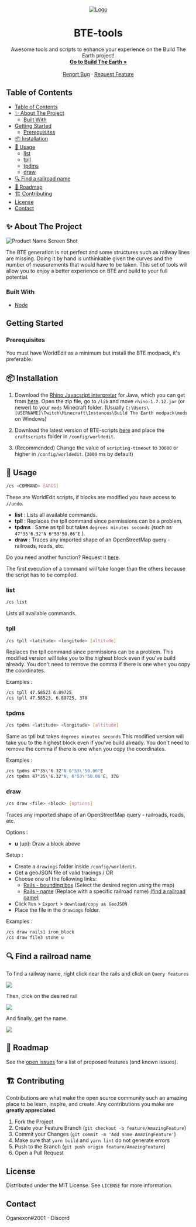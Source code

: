 <br />
<p align="center">
  <a href="https://github.com/othneildrew/Best-README-Template">
    <img src="images/logo.gif" alt="Logo">
  </a>

  <h1 align="center">BTE-tools</h1>

  <p align="center">
    Awesome tools and scripts to enhance your experience on the Build The Earth project!
    <br />
    <a href="https://buildtheearth.net/"><strong>Go to Build The Earth »</strong></a>
    <br />
    <br />
    <a href="https://github.com/oganexon/BTE-tools/issues">Report Bug</a>
    ·
    <a href="https://github.com/oganexon/BTE-tools/issues">Request Feature</a>
  </p>
</p>


## Table of Contents

- [Table of Contents](#table-of-contents)
- [✨ About The Project](#%e2%9c%a8-about-the-project)
  - [Built With](#built-with)
- [Getting Started](#getting-started)
  - [Prerequisites](#prerequisites)
- [📦 Installation](#%f0%9f%93%a6-installation)
- [🚀 Usage](#%f0%9f%9a%80-usage)
  - [list](#list)
  - [tpll](#tpll)
  - [tpdms](#tpdms)
  - [draw](#draw)
- [🔍 Find a railroad name](#%f0%9f%94%8d-find-a-railroad-name)
- [📜 Roadmap](#%f0%9f%93%9c-roadmap)
- [🏗️ Contributing](#%f0%9f%8f%97%ef%b8%8f-contributing)
- [License](#license)
- [Contact](#contact)



## ✨ About The Project

![Product Name Screen Shot](images/rails.png)

The BTE generation is not perfect and some structures such as railway lines are missing.
Doing it by hand is unthinkable given the curves and the number of measurements that would have to be taken. 
This set of tools will allow you to enjoy a better experience on BTE and build to your full potential.

### Built With

* [Node](https://nodejs.org/)

## Getting Started


### Prerequisites

You must have WorldEdit as a minimum but install the BTE modpack, it's preferable.

## 📦 Installation

1. Download the [Rhino Javacsript interpreter](https://developer.mozilla.org/en-US/docs/Mozilla/Projects/Rhino) for Java,
which you can get from [here](https://github.com/mozilla/rhino/releases/download/Rhino1_7_12_Release/rhino-1.7.12.zip).
Open the zip file, go to `/lib` and move `rhino-1.7.12.jar` (or newer) to your `mods` Minecraft folder.
(Usually `C:\Users\[USERNAME]\Twitch\Minecraft\Instances\Build The Earth modpack\mods` on Windows)

2. Download the latest version of BTE-scripts [here](https://github.com/oganexon/BTE-tools/releases) and place the `craftscripts` folder in `/config/worldedit`.

3. (Recommended) Change the value of `scripting-timeout` to `30000` or higher in `/config/worldedit`. (`3000` ms by default)



## 🚀 Usage

```bash
/cs <COMMAND> [ARGS]
```

These are WorldEdit scripts, if blocks are modified you have access to `//undo`.

- **list** : Lists all available commands.
- **tpll** : Replaces the tpll command since permissions can be a problem.
- **tpdms** : Same as tpll but takes `degrees minutes seconds` (such as `47°35'6.32"N 6°53'50.06"E` ).
- **draw** : Traces any imported shape of an OpenStreetMap query - railroads, roads, etc.

Do you need another function? Request it [here](https://github.com/oganexon/BTE-tools/issues).

The first execution of a command will take longer than the others because the script has to be compiled.



### list

```bash
/cs list
```
Lists all available commands.



### tpll

```bash
/cs tpll <latitude> <longitude> [altitude]
```
Replaces the tpll command since permissions can be a problem.
This modified version will take you to the highest block even if you've build already.
You don't need to remove the comma if there is one when you copy the coordinates.

Examples :

```bash
/cs tpll 47.58523 6.89725
/cs tpll 47.58523, 6.89725, 370
```



### tpdms

```bash
/cs tpdms <latitude> <longitude> [altitude]
```
Same as tpll but takes `degrees minutes seconds`
This modified version will take you to the highest block even if you've build already.
You don't need to remove the comma if there is one when you copy the coordinates.

Examples :

```bash
/cs tpdms 47°35\'6.32"N 6°53\'50.06"E
/cs tpdms 47°35\'6.32"N, 6°53\'50.06"E, 370
```



### draw

```bash
/cs draw <file> <block> [options]
```
Traces any imported shape of an OpenStreetMap query - railroads, roads, etc.

Options :
 - **u** (up): Draw a block above

Setup :
 - Create a `drawings` folder inside `/config/worldedit`.
 - Get a geoJSON file of valid tracings / OR
 - Choose one of the following links:
   - [Rails - bounding box](http://overpass-turbo.eu/s/TwW) (Select the desired region using the map)
   - [Rails - name](http://overpass-turbo.eu/s/TwY) (Replace with a specific railroad name) [(find a railroad name)](#%f0%9f%94%8d-find-a-railroad-name)
 - Click `Run` > `Export` > `download/copy as GeoJSON`
 - Place the file in the `drawings` folder.

Examples :

```bash
/cs draw rails1 iron_block
/cs draw file3 stone u
```



## 🔍 Find a railroad name

To find a railway name, right click near the rails and click on `Query features`

![](images/rails1.png)

Then, click on the desired rail

![](images/rails2.png)

And finally, get the name.

![](images/rails3.png)



## 📜 Roadmap

See the [open issues](https://github.com/oganexon/BTE-tools/issues) for a list of proposed features (and known issues).



## 🏗️ Contributing

Contributions are what make the open source community such an amazing place to be learn, inspire, and create. Any contributions you make are **greatly appreciated**.

1. Fork the Project
2. Create your Feature Branch (`git checkout -b feature/AmazingFeature`)
3. Commit your Changes (`git commit -m 'Add some AmazingFeature'`)
4. Make sure that `yarn build` and `yarn lint` do not generate errors
5. Push to the Branch (`git push origin feature/AmazingFeature`)
6. Open a Pull Request



## License

Distributed under the MIT License. See `LICENSE` for more information.



## Contact

Oganexon#2001 - Discord
